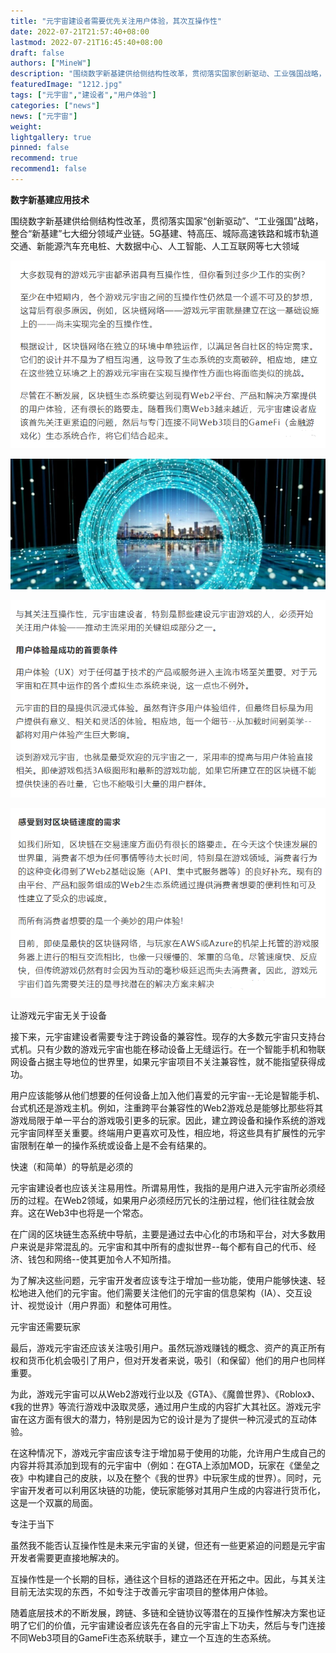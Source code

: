 ```yaml
---
title: "元宇宙建设者需要优先关注用户体验，其次互操作性"
date: 2022-07-21T21:57:40+08:00
lastmod: 2022-07-21T16:45:40+08:00
draft: false
authors: ["MineW"]
description: "围绕数字新基建供给侧结构性改革，贯彻落实国家创新驱动、工业强国战略，整合新基建”七大细分领域产业链。"
featuredImage: "1212.jpg"
tags: ["元宇宙","建设者","用户体验"]
categories: ["news"]
news: ["元宇宙"]
weight: 
lightgallery: true
pinned: false
recommend: true
recommend1: false
---
```


**数字新基建应用技术**

围绕数字新基建供给侧结构性改革，贯彻落实国家“创新驱动”、“工业强国”战略，整合“新基建”七大细分领域产业链。5G基建、特高压、城际高速铁路和城市轨道交通、新能源汽车充电桩、大数据中心、人工智能、人工互联网等七大领域

![b3](b3.png)

![640](640.png)



![b1](b1.png)

![b2](b2.png)



让游戏元宇宙无关于设备

接下来，元宇宙建设者需要专注于跨设备的兼容性。现存的大多数元宇宙只支持台式机。只有少数的游戏元宇宙也能在移动设备上无缝运行。在一个智能手机和物联网设备占据主导地位的世界里，如果元宇宙项目不关注兼容性，就不能指望获得成功。

用户应该能够从他们想要的任何设备上加入他们喜爱的元宇宙--无论是智能手机、台式机还是游戏主机。例如，注重跨平台兼容性的Web2游戏总是能够比那些将其游戏局限于单一平台的游戏吸引更多的玩家。因此，建立跨设备和操作系统的游戏元宇宙同样至关重要。终端用户更喜欢可及性，相应地，将这些具有扩展性的元宇宙限制在单一的操作系统或设备上是不会有结果的。

快速（和简单）的导航是必须的

元宇宙建设者也应该关注易用性。所谓易用性，我指的是用户进入元宇宙所必须经历的过程。在Web2领域，如果用户必须经历冗长的注册过程，他们往往就会放弃。这在Web3中也将是一个常态。

在广阔的区块链生态系统中导航，主要是通过去中心化的市场和平台，对大多数用户来说是非常混乱的。元宇宙和其中所有的虚拟世界--每个都有自己的代币、经济、钱包和网络--使其更加令人不知所措。

为了解决这些问题，元宇宙开发者应该专注于增加一些功能，使用户能够快速、轻松地进入他们的元宇宙。他们需要关注他们的元宇宙的信息架构（IA）、交互设计、视觉设计（用户界面）和整体可用性。

元宇宙还需要玩家

最后，游戏元宇宙还应该关注吸引用户。虽然玩游戏赚钱的概念、资产的真正所有权和货币化机会吸引了用户，但对开发者来说，吸引（和保留）他们的用户也同样重要。

为此，游戏元宇宙可以从Web2游戏行业以及《GTA》、《魔兽世界》、《Roblox》、《我的世界》等流行游戏中汲取灵感，通过用户生成的内容扩大其社区。游戏元宇宙在这方面有很大的潜力，特别是因为它的设计是为了提供一种沉浸式的互动体验。

在这种情况下，游戏元宇宙应该专注于增加易于使用的功能，允许用户生成自己的内容并将其添加到现有的元宇宙中（例如：在GTA上添加MOD，玩家在《堡垒之夜》中构建自己的皮肤，以及在整个《我的世界》中玩家生成的世界）。同时，元宇宙开发者可以利用区块链的功能，使玩家能够对其用户生成的内容进行货币化，这是一个双赢的局面。

专注于当下

虽然我不能否认互操作性是未来元宇宙的关键，但还有一些更紧迫的问题是元宇宙开发者需要更直接地解决的。

互操作性是一个长期的目标，通往这个目标的道路还在开拓之中。因此，与其关注目前无法实现的东西，不如专注于改善元宇宙项目的整体用户体验。

随着底层技术的不断发展，跨链、多链和全链协议等潜在的互操作性解决方案也证明了它们的价值，元宇宙建设者应该先在各自的元宇宙上下功夫，然后与专门连接不同Web3项目的GameFi生态系统联手，建立一个互连的生态系统。
